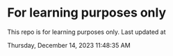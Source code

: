 # For learning purposes only
This repo is for learning purposes only.
Last updated at

Thursday, December 14, 2023 11:48:35 AM

